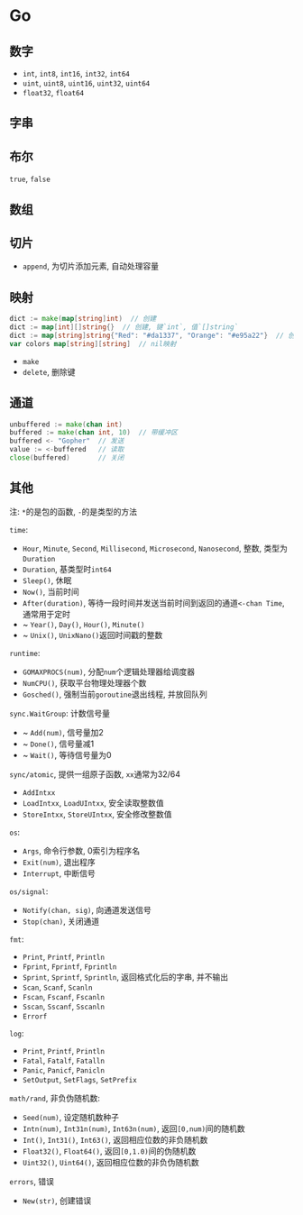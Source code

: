 # Go

## 数字

* `int`, `int8`, `int16`, `int32`, `int64`
* `uint`, `uint8`, `uint16`, `uint32`, `uint64`
* `float32`, `float64`

## 字串

## 布尔

`true`, `false`

## 数组

## 切片

* `append`, 为切片添加元素, 自动处理容量

## 映射

```go
dict := make(map[string]int)  // 创建
dict := map[int][]string{}  // 创建, 键`int`, 值`[]string`
dict := map[string]string{"Red": "#da1337", "Orange": "#e95a22"}  // 创建并初始化
var colors map[string][string]  // nil映射
```

* `make`
* `delete`, 删除键

## 通道

```go
unbuffered := make(chan int)
buffered := make(chan int, 10)  // 带缓冲区
buffered <- "Gopher"  // 发送
value := <-buffered   // 读取
close(buffered)       // 关闭
```

## 其他

注: `*`的是包的函数, `-`的是类型的方法

`time`:

* `Hour`, `Minute`, `Second`, `Millisecond`, `Microsecond`, `Nanosecond`, 整数, 类型为`Duration`
* `Duration`, 基类型时`int64`
* `Sleep()`, 休眠
* `Now()`, 当前时间
* `After(duration)`, 等待一段时间并发送当前时间到返回的通道`<-chan Time`, 通常用于定时
* ~ `Year()`, `Day()`, `Hour()`, `Minute()`
* ~ `Unix()`, `UnixNano()`返回时间戳的整数

`runtime`:

* `GOMAXPROCS(num)`, 分配`num`个逻辑处理器给调度器
* `NumCPU()`, 获取平台物理处理器个数
* `Gosched()`, 强制当前`goroutine`退出线程, 并放回队列

`sync.WaitGroup`: 计数信号量

* ~ `Add(num)`, 信号量加2
* ~ `Done()`, 信号量减1
* ~ `Wait()`, 等待信号量为0

`sync/atomic`, 提供一组原子函数, `xx`通常为32/64

* `AddIntxx`
* `LoadIntxx`, `LoadUIntxx`, 安全读取整数值
* `StoreIntxx`, `StoreUIntxx`, 安全修改整数值

`os`:

* `Args`, 命令行参数, 0索引为程序名
* `Exit(num)`, 退出程序
* `Interrupt`, 中断信号

`os/signal`:

* `Notify(chan, sig)`, 向通道发送信号
* `Stop(chan)`, 关闭通道

`fmt`:

* `Print`, `Printf`, `Println`
* `Fprint`, `Fprintf`, `Fprintln`
* `Sprint`, `Sprintf`, `Sprintln`, 返回格式化后的字串, 并不输出
* `Scan`, `Scanf`, `Scanln`
* `Fscan`, `Fscanf`, `Fscanln`
* `Sscan`, `Sscanf`, `Sscanln`
* `Errorf`

`log`:

* `Print`, `Printf`, `Println`
* `Fatal`, `Fatalf`, `Fatalln`
* `Panic`, `Panicf`, `Panicln`
* `SetOutput`, `SetFlags`, `SetPrefix`

`math/rand`, 非负伪随机数:

* `Seed(num)`, 设定随机数种子
* `Intn(num)`, `Int31n(num)`, `Int63n(num)`, 返回`[0,num)`间的随机数
* `Int()`, `Int31()`, `Int63()`, 返回相应位数的非负随机数
* `Float32()`, `Float64()`, 返回`[0,1.0)`间的伪随机数
* `Uint32()`, `Uint64()`, 返回相应位数的非负伪随机数

`errors`, 错误

* `New(str)`, 创建错误
